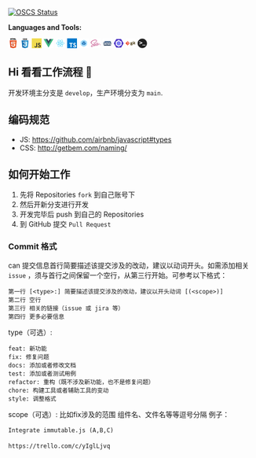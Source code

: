 [![OSCS Status](https://www.oscs1024.com/platform/badge/Three-Dimensional/Design-Templates.svg?size=small)](https://www.oscs1024.com/project/Three-Dimensional/Design-Templates?ref=badge_small)

**Languages and Tools:**

<code><img height="20" src="https://raw.githubusercontent.com/github/explore/80688e429a7d4ef2fca1e82350fe8e3517d3494d/topics/html/html.png"></code>
<code><img height="20" src="https://raw.githubusercontent.com/github/explore/80688e429a7d4ef2fca1e82350fe8e3517d3494d/topics/css/css.png"></code>
<code><img height="20" src="https://raw.githubusercontent.com/github/explore/80688e429a7d4ef2fca1e82350fe8e3517d3494d/topics/javascript/javascript.png"></code>
<code><img height="20" src="https://raw.githubusercontent.com/github/explore/80688e429a7d4ef2fca1e82350fe8e3517d3494d/topics/vue/vue.png"></code>
<code><img height="20" src="https://raw.githubusercontent.com/github/explore/80688e429a7d4ef2fca1e82350fe8e3517d3494d/topics/react/react.png"></code>
<code><img height="20" src="https://raw.githubusercontent.com/github/explore/80688e429a7d4ef2fca1e82350fe8e3517d3494d/topics/typescript/typescript.png"></code>
<code><img height="20" src="https://raw.githubusercontent.com/github/explore/80688e429a7d4ef2fca1e82350fe8e3517d3494d/topics/webpack/webpack.png"></code>
<code><img height="20" src="https://raw.githubusercontent.com/github/explore/80688e429a7d4ef2fca1e82350fe8e3517d3494d/topics/sass/sass.png"></code>
<code><img height="20" src="https://raw.githubusercontent.com/github/explore/3783a65676ba479267fec803885f070760fee4ac/topics/less/less.png"></code>
<code><img height="20" src="https://raw.githubusercontent.com/github/explore/80688e429a7d4ef2fca1e82350fe8e3517d3494d/topics/eslint/eslint.png"></code>
<code><img height="20" src="https://raw.githubusercontent.com/github/explore/80688e429a7d4ef2fca1e82350fe8e3517d3494d/topics/git/git.png"></code>
<code><img height="20" src="https://raw.githubusercontent.com/github/explore/d92924b1d925bb134e308bd29c9de6c302ed3beb/topics/terminal/terminal.png"></code>


## Hi 看看工作流程 👋

开发环境主分支是 `develop`，生产环境分支为 `main`.

## 编码规范
- JS: https://github.com/airbnb/javascript#types
- CSS: http://getbem.com/naming/

## 如何开始工作
1. 先将 Repositories `fork` 到自己账号下
2. 然后开新分支进行开发
3. 开发完毕后 push 到自己的 Repositories
4. 到 GitHub 提交 `Pull Request`

### Commit 格式
can
提交信息首行简要描述该提交涉及的改动，建议以动词开头。如需添加相关 `issue` ，须与首行之间保留一个空行，从第三行开始。可参考以下格式：
```log
第一行 [<type>:] 简要描述该提交涉及的改动，建议以开头动词 [(<scope>)]
第二行 空行
第三行 相关的链接（issue 或 jira 等）
第四行 更多必要信息
```
type（可选）:
```log
feat: 新功能
fix: 修复问题
docs: 添加或者修改文档
test: 添加或者测试用例
refactor: 重构（既不涉及新功能，也不是修复问题）
chore: 构建工具或者辅助工具的变动
style: 调整格式
```
scope（可选）:
 比如fix涉及的范围 组件名、文件名等等逗号分隔
例子：
```log
Integrate immutable.js (A,B,C)

https://trello.com/c/yIglLjvq
```
